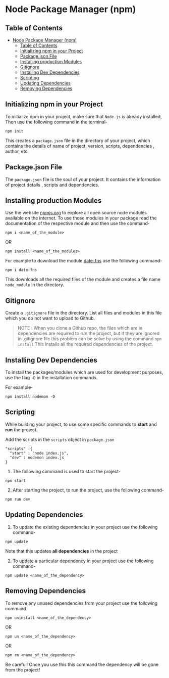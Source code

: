# Node Package Manager (npm)

## Table of Contents
- [Node Package Manager (npm)](#node-package-manager-npm)
  - [Table of Contents](#table-of-contents)
  - [Initializing npm in your Project](#initializing-npm-in-your-project)
  - [Package.json File](#packagejson-file)
  - [Installing production Modules](#installing-production-modules)
  - [Gitignore](#gitignore)
  - [Installing Dev Dependencies](#installing-dev-dependencies)
  - [Scripting](#scripting)
  - [Updating Dependencies](#updating-dependencies)
  - [Removing Dependencies](#removing-dependencies)
  
## Initializing npm in your Project
To initialize npm in your project, make sure that `Node.js` is already installed, Then use the following command in the terminal-
```
npm init
```  
This creates a `package.json` file in the directory of your project, which contains the details of name of project, version, scripts, dependencies , author, etc.

## Package.json File
The `package.json` file is the soul of your project. It contains the information of project details , scripts and dependencies.

## Installing production Modules
Use the website [npmjs.org](https://www.npmjs.com/) to explore all open source node modules available on the internet. To use those modules in your package read the documentation of the respective module and then use the command-
```
npm i <name_of_the_module>
```
OR
```
npm install <name_of_the_modules>
```
For example to download the module [date-fns](https://www.npmjs.com/package/date-fns) use the following command-
```
npm i date-fns
```
This downloads all the required files of the module and creates a file name `node_module` in the directory.

## Gitignore
Create a `.gitignore` file in the directory. List all files and modules in this file which you do not want to upload to Github.

> NOTE : When you clone a Github repo, the files which are in dependencies are required to run the project, but if they are ignored in .gitignore file this problem can be solve by using the command 
> ``` npm install ``` This installs all the required dependencies of the project.

## Installing Dev Dependencies
To install the packages/modules which are used for development purposes, use the flag `-D` in the installation commands.

For example-

``` 
npm install nodemon -D
```

## Scripting
While building your project, to use some specific commands to **start** and **run** the project.

Add the scripts in the `scripts` object in `package.json`
```
"scripts" :{
  "start" : "node index.js",
  "dev" : nodemon index.js
}
```

1. The following command is used to start the project-

```
npm start
```
2. After starting the project, to run the project, use the following command-

```
npm run dev
```

## Updating Dependencies
1. To update the existing dependencies in your project use the following command-

```
npm update
```

Note that this updates **all dependencies** in the project

2. To update a particular dependency in your project use the following command-

```
npm update <name_of_the_dependency>
```

## Removing Dependencies
To remove any unused dependencies from your project use the following command
```
npm uninstall <name_of_the_dependency>
```
OR
```
npm un <name_of_the_dependency>
```
OR
```
npm rm <name_of_the_dependency>
```

Be careful! Once you use this this command the dependency will be gone from the project!